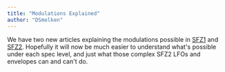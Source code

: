 ```yaml
---
title: "Modulations Explained"
author: "DSmolken"
---
```

We have two new articles explaining the modulations possible in [SFZ1](/tutorials/sfz1_modulations)
and [SFZ2](/tutorials/sfz2_modulations). Hopefully it will now be much easier to understand
what's possible under each spec level, and just what those complex SFZ2 LFOs and envelopes can
and can't do.
